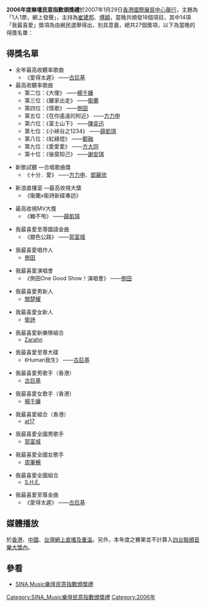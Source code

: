 **2006年度樂壇民意指數頒獎禮**於2007年1月29日[香港國際展貿中心舉行](../Page/香港國際展貿中心.md "wikilink")，主題為「1人1票，網上發聲」，主持為[崔建邦](../Page/崔建邦.md "wikilink")、[傅穎](../Page/傅穎.md "wikilink")，當晚共頒發18個項目，其中14項「我最喜愛」獎項為由網民選舉得出，別具意義，總共27個獎項，以下為當晚的得獎名單：

## 得獎名單

  - 全年最高收聽率歌曲
      - 《愛得太遲》 ——[古巨基](../Page/古巨基.md "wikilink")
  - 最高收聽率歌曲
      - 第二位：《大傻》 ——[楊千嬅](../Page/楊千嬅.md "wikilink")
      - 第三位：《離家出走》 ——[衛蘭](../Page/衛蘭.md "wikilink")
      - 第四位：《情歌》 ——[側田](../Page/側田.md "wikilink")
      - 第五位：《在你遙遠的附近》 ——[方力申](../Page/方力申.md "wikilink")
      - 第六位：《富士山下》 ——[陳奕迅](../Page/陳奕迅.md "wikilink")
      - 第七位：《小峽谷之1234》 ——[薛凱琪](../Page/薛凱琪.md "wikilink")
      - 第八位：《紅綠燈》 ——[鄭融](../Page/鄭融.md "wikilink")
      - 第九位：《愛愛愛》 ——[方大同](../Page/方大同.md "wikilink")
      - 第十位：《後窗知己》 ——[謝安琪](../Page/謝安琪.md "wikilink")

<!-- end list -->

  - 新歌試聽 —合唱歌曲獎
      - 《十分．愛》
        ——[方力申](../Page/方力申.md "wikilink")、[鄧麗欣](../Page/鄧麗欣.md "wikilink")

<!-- end list -->

  - 新浪直播室 —最高收視大獎
      - 《衞蘭x衞詩新碟專訪》

<!-- end list -->

  - 最高收視MV大獎
      - 《糖不甩》 ——[薛凱琪](../Page/薛凱琪.md "wikilink")

<!-- end list -->

  - 我最喜愛至尊國語金曲
      - 《銀色公路》 ——[郭富城](../Page/郭富城.md "wikilink")

<!-- end list -->

  - 我最喜愛唱作人
      - [側田](../Page/側田.md "wikilink")

<!-- end list -->

  - 我最喜愛演唱會
      - 《側田One Good Show！演唱會》 ——[側田](../Page/側田.md "wikilink")

<!-- end list -->

  - 我最喜愛男新人
      - [關楚耀](../Page/關楚耀.md "wikilink")

<!-- end list -->

  - 我最喜愛女新人
      - [衛詩](../Page/衛詩.md "wikilink")

<!-- end list -->

  - 我最喜愛新樂隊組合
      - [Zarahn](../Page/Zarahn.md "wikilink")

<!-- end list -->

  - 我最喜愛至尊大碟
      - 《Human我生》 ——[古巨基](../Page/古巨基.md "wikilink")

<!-- end list -->

  - 我最喜愛男歌手（香港）
      - [古巨基](../Page/古巨基.md "wikilink")

<!-- end list -->

  - 我最喜愛女歌手（香港）
      - [楊千嬅](../Page/楊千嬅.md "wikilink")

<!-- end list -->

  - 我最喜愛組合（香港）
      - [at17](../Page/at17.md "wikilink")

<!-- end list -->

  - 我最喜愛全國男歌手
      - [郭富城](../Page/郭富城.md "wikilink")

<!-- end list -->

  - 我最喜愛全國女歌手
      - [周筆暢](../Page/周筆暢.md "wikilink")

<!-- end list -->

  - 我最喜愛全國組合
      - [S.H.E.](../Page/S.H.E..md "wikilink")

<!-- end list -->

  - 我最喜愛至尊金曲
      - 《愛得太遲》 ——[古巨基](../Page/古巨基.md "wikilink")

## 媒體播放

於[香港](../Page/香港.md "wikilink")、[中國](../Page/中國.md "wikilink")、[台灣網上直播及重溫](../Page/台灣.md "wikilink")。另外，本年度之賽果並不計算入[四台聯頒音樂大獎內](../Page/四台聯頒音樂大獎.md "wikilink")。

## 參看

  - [SINA Music樂壇民意指數頒獎禮](../Page/SINA_Music樂壇民意指數頒獎禮.md "wikilink")

[Category:SINA_Music樂壇民意指數頒獎禮](https://zh.wikipedia.org/wiki/Category:SINA_Music樂壇民意指數頒獎禮 "wikilink")
[Category:2006年](https://zh.wikipedia.org/wiki/Category:2006年 "wikilink")